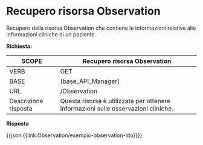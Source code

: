 # Recupero risorsa Observation

Recupero della risorsa Observation che contiene le informazioni relative alle informazioni cliniche di un paziente.


**Richiesta:** 

| SCOPE | Recupero risorsa Observation |
|---|---|
| VERB | GET |
| BASE | [base_API_Manager]    |
| URL | /Observation  |
|Descrizione risposta | Questa risorsa è utilizzata per ottenere informazioni sulle osservazioni cliniche. |

**Risposta**

{{json:{{link:Observation/esempio-observation-ldo}}}}
